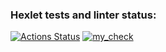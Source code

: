 ### Hexlet tests and linter status:
[![Actions Status](https://github.com/vadim-gusak/python-project-83/workflows/hexlet-check/badge.svg)](https://github.com/vadim-gusak/python-project-83/actions)
[![my_check](https://github.com/vadim-gusak/python-project-83/actions/workflows/my_workflow_check.yml/badge.svg)](https://github.com/vadim-gusak/python-project-83/actions/workflows/my_workflow_check.yml)
